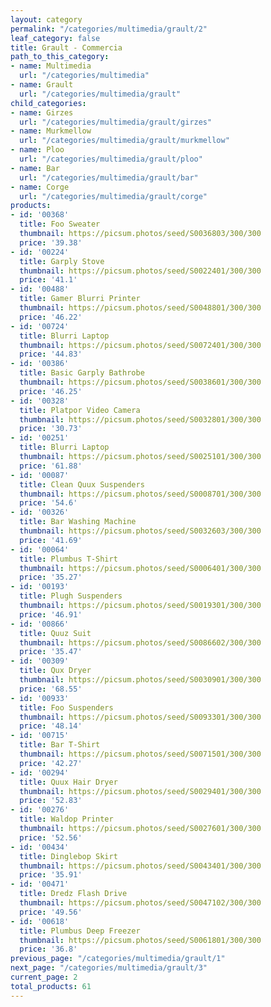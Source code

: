 ```yaml
---
layout: category
permalink: "/categories/multimedia/grault/2"
leaf_category: false
title: Grault - Commercia
path_to_this_category:
- name: Multimedia
  url: "/categories/multimedia"
- name: Grault
  url: "/categories/multimedia/grault"
child_categories:
- name: Girzes
  url: "/categories/multimedia/grault/girzes"
- name: Murkmellow
  url: "/categories/multimedia/grault/murkmellow"
- name: Ploo
  url: "/categories/multimedia/grault/ploo"
- name: Bar
  url: "/categories/multimedia/grault/bar"
- name: Corge
  url: "/categories/multimedia/grault/corge"
products:
- id: '00368'
  title: Foo Sweater
  thumbnail: https://picsum.photos/seed/S0036803/300/300
  price: '39.38'
- id: '00224'
  title: Garply Stove
  thumbnail: https://picsum.photos/seed/S0022401/300/300
  price: '41.1'
- id: '00488'
  title: Gamer Blurri Printer
  thumbnail: https://picsum.photos/seed/S0048801/300/300
  price: '46.22'
- id: '00724'
  title: Blurri Laptop
  thumbnail: https://picsum.photos/seed/S0072401/300/300
  price: '44.83'
- id: '00386'
  title: Basic Garply Bathrobe
  thumbnail: https://picsum.photos/seed/S0038601/300/300
  price: '46.25'
- id: '00328'
  title: Platpor Video Camera
  thumbnail: https://picsum.photos/seed/S0032801/300/300
  price: '30.73'
- id: '00251'
  title: Blurri Laptop
  thumbnail: https://picsum.photos/seed/S0025101/300/300
  price: '61.88'
- id: '00087'
  title: Clean Quux Suspenders
  thumbnail: https://picsum.photos/seed/S0008701/300/300
  price: '54.6'
- id: '00326'
  title: Bar Washing Machine
  thumbnail: https://picsum.photos/seed/S0032603/300/300
  price: '41.69'
- id: '00064'
  title: Plumbus T-Shirt
  thumbnail: https://picsum.photos/seed/S0006401/300/300
  price: '35.27'
- id: '00193'
  title: Plugh Suspenders
  thumbnail: https://picsum.photos/seed/S0019301/300/300
  price: '46.91'
- id: '00866'
  title: Quuz Suit
  thumbnail: https://picsum.photos/seed/S0086602/300/300
  price: '35.47'
- id: '00309'
  title: Qux Dryer
  thumbnail: https://picsum.photos/seed/S0030901/300/300
  price: '68.55'
- id: '00933'
  title: Foo Suspenders
  thumbnail: https://picsum.photos/seed/S0093301/300/300
  price: '48.14'
- id: '00715'
  title: Bar T-Shirt
  thumbnail: https://picsum.photos/seed/S0071501/300/300
  price: '42.27'
- id: '00294'
  title: Quux Hair Dryer
  thumbnail: https://picsum.photos/seed/S0029401/300/300
  price: '52.83'
- id: '00276'
  title: Waldop Printer
  thumbnail: https://picsum.photos/seed/S0027601/300/300
  price: '52.56'
- id: '00434'
  title: Dinglebop Skirt
  thumbnail: https://picsum.photos/seed/S0043401/300/300
  price: '35.91'
- id: '00471'
  title: Dredz Flash Drive
  thumbnail: https://picsum.photos/seed/S0047102/300/300
  price: '49.56'
- id: '00618'
  title: Plumbus Deep Freezer
  thumbnail: https://picsum.photos/seed/S0061801/300/300
  price: '36.8'
previous_page: "/categories/multimedia/grault/1"
next_page: "/categories/multimedia/grault/3"
current_page: 2
total_products: 61
---
```

